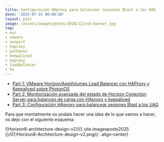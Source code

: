 ```yaml
---
title: Configuración HAproxy para balancear sesiones Blast a los UAG
date: '2025-07-15 00:00:00'
layout: post
image: /assets/images/posts/2018/12/ssh-banner.jpg
tag:
- euc
- vmware
- vexpert
- haproxy
- pothonos
- keepalived
- haproxy
- loadbalancer
- ha
---
```


- [Part 1: VMware Horizon/AppVolumes Load Balancer con HAProxy y Keepalived sobre PhotonOS](https://miquelmariano.github.io/2021/09/08/vmware-horizon-haproxy/)
- [Part 2: Monitorización avanzada del estado de Horizon Conection Server para balanceo de carga con HAproxy y keepalived](https://miquelmariano.github.io/2021/12/21/vmware-horizon-load-balancer-haproxy-avanzado/)
- [Part 3: Configuración HAproxy para balancear sesiones Blast a los UAG](https://miquelmariano.github.io/2025/07/15/haproxy-blast-uag/)

Para que mentalmente os podais hacer una idea de lo que vamos a hacer, os dejo con el siguiente esquema:

![Horizon8-architecture-design-v2]({{ site.imagesposts2025 }}/07/Horizon8-Architecture-design-v2.png){: .align-center}